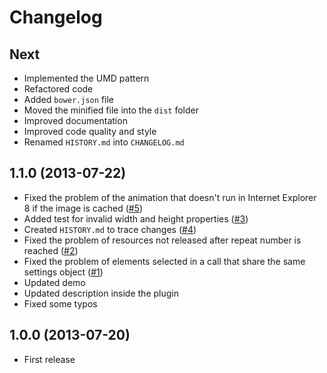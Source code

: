 # Changelog

## Next

* Implemented the UMD pattern
* Refactored code
* Added `bower.json` file
* Moved the minified file into the `dist` folder
* Improved documentation
* Improved code quality and style
* Renamed `HISTORY.md` into `CHANGELOG.md`

## 1.1.0 (2013-07-22)

* Fixed the problem of the animation that doesn't run in Internet Explorer 8 if the image is cached ([#5](https://github.com/AurelioDeRosa/Audero-Smoke-Effect/issues/5))
* Added test for invalid width and height properties ([#3](https://github.com/AurelioDeRosa/Audero-Smoke-Effect/issues/3))
* Created `HISTORY.md` to trace changes ([#4](https://github.com/AurelioDeRosa/Audero-Smoke-Effect/issues/4))
* Fixed the problem of resources not released after repeat number is reached ([#2](https://github.com/AurelioDeRosa/Audero-Smoke-Effect/issues/2))
* Fixed the problem of elements selected in a call that share the same settings object ([#1](https://github.com/AurelioDeRosa/Audero-Smoke-Effect/issues/1))
* Updated demo
* Updated description inside the plugin
* Fixed some typos

## 1.0.0 (2013-07-20)

* First release
